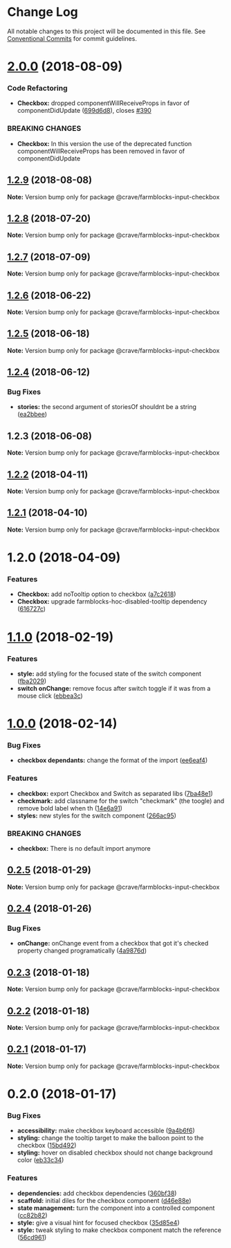 # Change Log

All notable changes to this project will be documented in this file.
See [Conventional Commits](https://conventionalcommits.org) for commit guidelines.

<a name="2.0.0"></a>
# [2.0.0](https://github.com/CraveFood/farmblocks/compare/@crave/farmblocks-input-checkbox@1.2.9...@crave/farmblocks-input-checkbox@2.0.0) (2018-08-09)


### Code Refactoring

* **Checkbox:** dropped componentWillReceiveProps in favor of componentDidUpdate ([699d6d8](https://github.com/CraveFood/farmblocks/commit/699d6d8)), closes [#390](https://github.com/CraveFood/farmblocks/issues/390)


### BREAKING CHANGES

* **Checkbox:** In this version the use of the deprecated function componentWillReceiveProps has been removed in
favor of componentDidUpdate




<a name="1.2.9"></a>
## [1.2.9](https://github.com/CraveFood/farmblocks/compare/@crave/farmblocks-input-checkbox@1.2.8...@crave/farmblocks-input-checkbox@1.2.9) (2018-08-08)




**Note:** Version bump only for package @crave/farmblocks-input-checkbox

<a name="1.2.8"></a>
## [1.2.8](https://github.com/CraveFood/farmblocks/compare/@crave/farmblocks-input-checkbox@1.2.7...@crave/farmblocks-input-checkbox@1.2.8) (2018-07-20)




**Note:** Version bump only for package @crave/farmblocks-input-checkbox

<a name="1.2.7"></a>
## [1.2.7](https://github.com/CraveFood/farmblocks/compare/@crave/farmblocks-input-checkbox@1.2.6...@crave/farmblocks-input-checkbox@1.2.7) (2018-07-09)




**Note:** Version bump only for package @crave/farmblocks-input-checkbox

<a name="1.2.6"></a>
## [1.2.6](https://github.com/CraveFood/farmblocks/compare/@crave/farmblocks-input-checkbox@1.2.5...@crave/farmblocks-input-checkbox@1.2.6) (2018-06-22)




**Note:** Version bump only for package @crave/farmblocks-input-checkbox

<a name="1.2.5"></a>
## [1.2.5](https://github.com/CraveFood/farmblocks/compare/@crave/farmblocks-input-checkbox@1.2.4...@crave/farmblocks-input-checkbox@1.2.5) (2018-06-18)




**Note:** Version bump only for package @crave/farmblocks-input-checkbox

<a name="1.2.4"></a>
## [1.2.4](https://github.com/CraveFood/farmblocks/compare/@crave/farmblocks-input-checkbox@1.2.3...@crave/farmblocks-input-checkbox@1.2.4) (2018-06-12)


### Bug Fixes

* **stories:** the second argument of storiesOf shouldnt be a string ([ea2bbee](https://github.com/CraveFood/farmblocks/commit/ea2bbee))




<a name="1.2.3"></a>
## 1.2.3 (2018-06-08)




**Note:** Version bump only for package @crave/farmblocks-input-checkbox

<a name="1.2.2"></a>
## [1.2.2](https://github.com/CraveFood/farmblocks/compare/@crave/farmblocks-input-checkbox@1.2.1...@crave/farmblocks-input-checkbox@1.2.2) (2018-04-11)




**Note:** Version bump only for package @crave/farmblocks-input-checkbox

<a name="1.2.1"></a>
## [1.2.1](https://github.com/CraveFood/farmblocks/compare/@crave/farmblocks-input-checkbox@1.2.0...@crave/farmblocks-input-checkbox@1.2.1) (2018-04-10)




**Note:** Version bump only for package @crave/farmblocks-input-checkbox

<a name="1.2.0"></a>
# 1.2.0 (2018-04-09)


### Features

* **Checkbox:** add noTooltip option to checkbox ([a7c2618](https://github.com/CraveFood/farmblocks/commit/a7c2618))
* **Checkbox:** upgrade farmblocks-hoc-disabled-tooltip dependency ([616727c](https://github.com/CraveFood/farmblocks/commit/616727c))




<a name="1.1.0"></a>
# [1.1.0](https://github.com/CraveFood/farmblocks/compare/@crave/farmblocks-input-checkbox@1.0.0...@crave/farmblocks-input-checkbox@1.1.0) (2018-02-19)


### Features

* **style:** add styling for the focused state of the switch component ([fba2029](https://github.com/CraveFood/farmblocks/commit/fba2029))
* **switch onChange:** remove focus after switch toggle if it was from a mouse click ([ebbea3c](https://github.com/CraveFood/farmblocks/commit/ebbea3c))




<a name="1.0.0"></a>
# [1.0.0](https://github.com/CraveFood/farmblocks/compare/@crave/farmblocks-input-checkbox@0.2.5...@crave/farmblocks-input-checkbox@1.0.0) (2018-02-14)


### Bug Fixes

* **checkbox dependants:** change the format of the import ([ee6eaf4](https://github.com/CraveFood/farmblocks/commit/ee6eaf4))


### Features

* **checkbox:** export Checkbox and Switch as separated libs ([7ba48e1](https://github.com/CraveFood/farmblocks/commit/7ba48e1))
* **checkmark:** add classname for the switch "checkmark" (the toogle) and remove bold label when th ([14e6a91](https://github.com/CraveFood/farmblocks/commit/14e6a91))
* **styles:** new styles for the switch component ([266ac95](https://github.com/CraveFood/farmblocks/commit/266ac95))


### BREAKING CHANGES

* **checkbox:** There is no default import anymore




<a name="0.2.5"></a>
## [0.2.5](https://github.com/CraveFood/farmblocks/compare/@crave/farmblocks-input-checkbox@0.2.4...@crave/farmblocks-input-checkbox@0.2.5) (2018-01-29)




**Note:** Version bump only for package @crave/farmblocks-input-checkbox

<a name="0.2.4"></a>
## [0.2.4](https://github.com/CraveFood/farmblocks/compare/@crave/farmblocks-input-checkbox@0.2.3...@crave/farmblocks-input-checkbox@0.2.4) (2018-01-26)


### Bug Fixes

* **onChange:** onChange event from a checkbox that got it's checked property changed programatically ([4a9876d](https://github.com/CraveFood/farmblocks/commit/4a9876d))




<a name="0.2.3"></a>
## [0.2.3](https://github.com/CraveFood/farmblocks/compare/@crave/farmblocks-input-checkbox@0.2.2...@crave/farmblocks-input-checkbox@0.2.3) (2018-01-18)




**Note:** Version bump only for package @crave/farmblocks-input-checkbox

<a name="0.2.2"></a>
## [0.2.2](https://github.com/CraveFood/farmblocks/compare/@crave/farmblocks-input-checkbox@0.2.1...@crave/farmblocks-input-checkbox@0.2.2) (2018-01-18)




**Note:** Version bump only for package @crave/farmblocks-input-checkbox

<a name="0.2.1"></a>
## [0.2.1](https://github.com/CraveFood/farmblocks/compare/@crave/farmblocks-input-checkbox@0.2.0...@crave/farmblocks-input-checkbox@0.2.1) (2018-01-17)




**Note:** Version bump only for package @crave/farmblocks-input-checkbox

<a name="0.2.0"></a>
# 0.2.0 (2018-01-17)


### Bug Fixes

* **accessibility:** make checkbox keyboard accessible ([9a4b6f6](https://github.com/CraveFood/farmblocks/commit/9a4b6f6))
* **styling:** change the tooltip target to make the balloon point to the checkbox ([15bd492](https://github.com/CraveFood/farmblocks/commit/15bd492))
* **styling:** hover on disabled checkbox should not change background color ([eb33c34](https://github.com/CraveFood/farmblocks/commit/eb33c34))


### Features

* **dependencies:** add checkbox dependencies ([360bf38](https://github.com/CraveFood/farmblocks/commit/360bf38))
* **scaffold:** initial diles for the checkbox component ([d46e88e](https://github.com/CraveFood/farmblocks/commit/d46e88e))
* **state management:** turn the component into a controlled component ([cc82b82](https://github.com/CraveFood/farmblocks/commit/cc82b82))
* **style:** give a visual hint for focused checkbox ([35d85e4](https://github.com/CraveFood/farmblocks/commit/35d85e4))
* **style:** tweak styling to make checkbox component match the reference ([56cd961](https://github.com/CraveFood/farmblocks/commit/56cd961))
